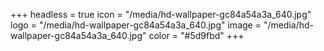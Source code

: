 +++
headless = true
icon = "/media/hd-wallpaper-gc84a54a3a_640.jpg"
logo = "/media/hd-wallpaper-gc84a54a3a_640.jpg"
image = "/media/hd-wallpaper-gc84a54a3a_640.jpg"
color = "#5d9fbd"
+++

